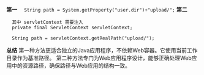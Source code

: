 **第一**
`  String path = System.getProperty("user.dir")+"upload/";`
**第二**
```
  其中 servletContext 需要注入
  private final ServletContext servletContext;

  String path = servletContext.getRealPath("upload/");
```
**总结**
第一种方法更适合独立的Java应用程序，不依赖Web容器。它使用当前工作目录作为基准路径。
第二种方法专门为Web应用程序设计，能够正确处理Web应用中的资源路径，确保路径与Web应用的结构一致。